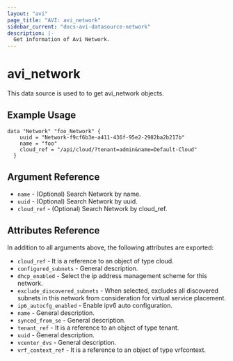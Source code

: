 ```yaml
---
layout: "avi"
page_title: "AVI: avi_network"
sidebar_current: "docs-avi-datasource-network"
description: |-
  Get information of Avi Network.
---
```


# avi_network

This data source is used to to get avi_network objects.

## Example Usage

```hcl
data "Network" "foo_Network" {
    uuid = "Network-f9cf6b3e-a411-436f-95e2-2982ba2b217b"
    name = "foo"
    cloud_ref = "/api/cloud/?tenant=admin&name=Default-Cloud"
  }
```

## Argument Reference

* `name` - (Optional) Search Network by name.
* `uuid` - (Optional) Search Network by uuid.
* `cloud_ref` - (Optional) Search Network by cloud_ref.

## Attributes Reference

In addition to all arguments above, the following attributes are exported:

* `cloud_ref` - It is a reference to an object of type cloud.
* `configured_subnets` - General description.
* `dhcp_enabled` - Select the ip address management scheme for this network.
* `exclude_discovered_subnets` - When selected, excludes all discovered subnets in this network from consideration for virtual service placement.
* `ip6_autocfg_enabled` - Enable ipv6 auto configuration.
* `name` - General description.
* `synced_from_se` - General description.
* `tenant_ref` - It is a reference to an object of type tenant.
* `uuid` - General description.
* `vcenter_dvs` - General description.
* `vrf_context_ref` - It is a reference to an object of type vrfcontext.
